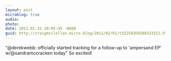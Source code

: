 ```yaml
---
layout: post
microblog: true
audio: 
photo: 
date: 2011-01-31 20:05:45 -0600
guid: http://craigmcclellan.micro.blog/2011/02/01/t32258269288333312.html
---
```

“@derekwebb: officially started tracking for a follow-up to 'ampersand EP' w/@sandramccracken today” So excited!
